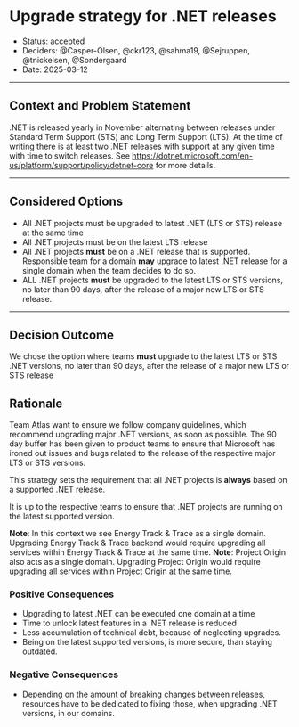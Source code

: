 # Upgrade strategy for .NET releases

* Status: accepted
* Deciders: @Casper-Olsen, @ckr123, @sahma19, @Sejruppen, @tnickelsen, @Sondergaard
* Date: 2025-03-12

---

## Context and Problem Statement

.NET is released yearly in November alternating between releases under Standard Term Support (STS) and Long Term Support (LTS). At the time of writing there is at least two .NET releases with support at any given time with time to switch releases. See https://dotnet.microsoft.com/en-us/platform/support/policy/dotnet-core for more details.

---

## Considered Options

* All .NET projects must be upgraded to latest .NET (LTS or STS) release at the same time
* All .NET projects must be on the latest LTS release
* All .NET projects **must** be on a .NET release that is supported. Responsible team for a domain **may** upgrade to latest .NET release for a single domain when the team decides to do so.
* ALL .NET projects **must** be upgraded to the latest LTS or STS versions, no later than 90 days, after the release of a major new LTS or STS release.

---

## Decision Outcome

We chose the option where teams **must** upgrade to the latest LTS or STS .NET versions, no later than 90 days, after the release of a major new LTS or STS release

## Rationale

Team Atlas want to ensure we follow company guidelines, which recommend upgrading major .NET versions, as soon as possible. The 90 day buffer has been given to product teams to ensure that Microsoft has ironed out issues and bugs related to the release of the respective major LTS or STS versions.

This strategy sets the requirement that all .NET projects is **always** based on a supported .NET release.

It is up to the respective teams to ensure that .NET projects are running on the latest supported version.

**Note**: In this context we see Energy Track & Trace as a single domain. Upgrading Energy Track & Trace backend would require upgrading all services within Energy Track & Trace at the same time.
**Note**: Project Origin also acts as a single domain. Upgrading Project Origin would require upgrading all services within Project Origin at the same time.

### Positive Consequences

* Upgrading to latest .NET can be executed one domain at a time
* Time to unlock latest features in a .NET release is reduced
* Less accumulation of technical debt, because of neglecting upgrades.
* Being on the latest supported versions, is more secure, than staying outdated.

### Negative Consequences

* Depending on the amount of breaking changes between releases, resources have to be dedicated to fixing those, when upgrading .NET versions, in our domains.

